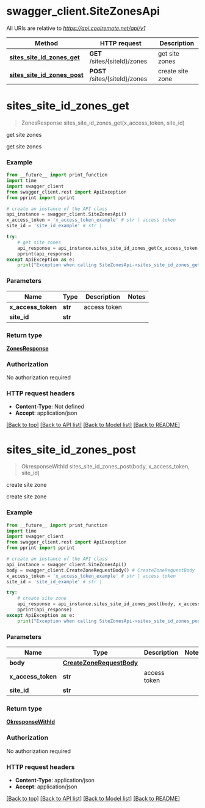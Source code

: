 # swagger_client.SiteZonesApi

All URIs are relative to *https://api.coolremote.net/api/v1*

Method | HTTP request | Description
------------- | ------------- | -------------
[**sites_site_id_zones_get**](SiteZonesApi.md#sites_site_id_zones_get) | **GET** /sites/{siteId}/zones | get site zones
[**sites_site_id_zones_post**](SiteZonesApi.md#sites_site_id_zones_post) | **POST** /sites/{siteId}/zones | create site zone

# **sites_site_id_zones_get**
> ZonesResponse sites_site_id_zones_get(x_access_token, site_id)

get site zones

get site zones

### Example
```python
from __future__ import print_function
import time
import swagger_client
from swagger_client.rest import ApiException
from pprint import pprint

# create an instance of the API class
api_instance = swagger_client.SiteZonesApi()
x_access_token = 'x_access_token_example' # str | access token
site_id = 'site_id_example' # str | 

try:
    # get site zones
    api_response = api_instance.sites_site_id_zones_get(x_access_token, site_id)
    pprint(api_response)
except ApiException as e:
    print("Exception when calling SiteZonesApi->sites_site_id_zones_get: %s\n" % e)
```

### Parameters

Name | Type | Description  | Notes
------------- | ------------- | ------------- | -------------
 **x_access_token** | **str**| access token | 
 **site_id** | **str**|  | 

### Return type

[**ZonesResponse**](ZonesResponse.md)

### Authorization

No authorization required

### HTTP request headers

 - **Content-Type**: Not defined
 - **Accept**: application/json

[[Back to top]](#) [[Back to API list]](../README.md#documentation-for-api-endpoints) [[Back to Model list]](../README.md#documentation-for-models) [[Back to README]](../README.md)

# **sites_site_id_zones_post**
> OkresponseWithId sites_site_id_zones_post(body, x_access_token, site_id)

create site zone

create site zone

### Example
```python
from __future__ import print_function
import time
import swagger_client
from swagger_client.rest import ApiException
from pprint import pprint

# create an instance of the API class
api_instance = swagger_client.SiteZonesApi()
body = swagger_client.CreateZoneRequestBody() # CreateZoneRequestBody | 
x_access_token = 'x_access_token_example' # str | access token
site_id = 'site_id_example' # str | 

try:
    # create site zone
    api_response = api_instance.sites_site_id_zones_post(body, x_access_token, site_id)
    pprint(api_response)
except ApiException as e:
    print("Exception when calling SiteZonesApi->sites_site_id_zones_post: %s\n" % e)
```

### Parameters

Name | Type | Description  | Notes
------------- | ------------- | ------------- | -------------
 **body** | [**CreateZoneRequestBody**](CreateZoneRequestBody.md)|  | 
 **x_access_token** | **str**| access token | 
 **site_id** | **str**|  | 

### Return type

[**OkresponseWithId**](OkresponseWithId.md)

### Authorization

No authorization required

### HTTP request headers

 - **Content-Type**: application/json
 - **Accept**: application/json

[[Back to top]](#) [[Back to API list]](../README.md#documentation-for-api-endpoints) [[Back to Model list]](../README.md#documentation-for-models) [[Back to README]](../README.md)

